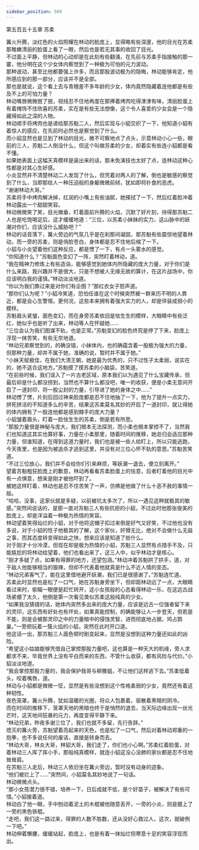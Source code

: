 ```yaml
---
sidebar_position: 509
---
```

 第五百五十五章 苏柔


篝火升腾，淡红色的火焰照耀在林动的脸庞上，显得略有些深邃，他的目光在苏柔那稚嫩清丽的脸蛋上看了一眼，然后也是若无其事的收回了目光。  
不过面上平静，但林动的心动却是在此刻有些翻涌，在先前与苏柔手指接触的那一霎，他分明在这个少女体内察觉到了一种极为可怕的元力波动。  
那种波动，甚至比他都要强上许多，而且那股波动极为的隐晦，林动能够肯定，他所感应到的那一部分，应该并不是全部。  
那也是就说，这个看上去与青檀差不多年龄的少女，体内竟然隐藏着连他都是有些及不上的可怕力量？  
林动嘴唇微微抿了抿，视线忍不住地再度在那捧着烤肉吃得津津有味，清丽脸蛋上有着掩饰不住欣喜的苏柔，实在是有些无法想像，这个令人喜爱的少女会是一个隐藏得如此之深的人物。  
林动顺手将烤肉也是递给那苏魁二人，然后实现与小貂交织了一下，他知道小貂有着惊人的感应，在先前时必然也是察觉到了什么。  
而小貂显然也是见到了林动的目光，微不可察地点了点头，示意林动小心一些，眼前的三人，苏魁二人倒没什么，但这个叫做苏柔的少女，却着实有些连小貂都是看不懂。  
如果她表面上这幅天真模样是装出来的话，那未免演技也太好了点，连林动这种心性都是对其心生好感。  
小炎显然并不清楚林动二人发现了什么，但凭着对两人的了解，倒也是敏感的察觉到了什么，当即那给人一种压迫般的身躯微微前倾，犹如即将扑食的恶虎。  
“谢谢林动大哥。”  
苏柔将手中烤肉解决掉，红润的小嘴上有些油腻，她搽拭了一下，然后红着脸冲着林动露出一个甜甜笑容。  
林动微微笑了笑，目光微垂，盯着面前升腾的火焰，沉默了好片刻，待得那苏魁二人也是吃饱喝足后，这才缓缓地道：“三位，以苏柔小妹妹的实力，这山脉中的妖潮对你们，应该没什么威胁吧？”  
林动的话音落下，篝火旁边的气氛几乎是在刹那间凝固，那苏魁有些震惊地望着林动，而一旁的苏柔，则是俏脸苍白，身体都是忍不住地后缩了一下。  
小貂与小炎望着他们这种反应，都是愣了一下，有点一头雾水的感觉。  
“你知道什么？”苏魁面色变幻了一阵，突然盯着林动，道。  
“我在精神力修炼上有些造诣，能够感觉到她体内所隐藏的庞大力量，对于你们是什么来路，我兴趣并不是很大，只是不想被人无缘无故的算计，在这片战场中，你应该明白我的谨慎。”林动淡淡地道。  
“你以为我们靠过来是对你们有企图？”那红衣女子怒声道。  
“那你们认为呢？”小貂冷笑道，恐怕任谁在这个时候突然被一群来历不明的人靠近，都是会心生警惕，更何况，这些本来拥有着强大实力的人，却是佯装成弱小的模样。  
苏魁眉头紧皱，面色变幻，而在身旁苏柔依旧是怯生生的模样，大眼睛中有些泛红，她似乎也是听了出来，林动等人在怀疑她……  
“三位会认为我们图谋不轨，也是正常。”苏魁变幻的脸色终究是停了下来，脸庞上浮现一抹苦笑，有些无奈地道。  
“林动兄弟察觉到的，的确没错，小妹体内，也的确蕴含着一股极为强大的力量，但那种力量，却并不属于她，准确的说，暂时并不属于她。”  
“小妹天赋极佳，在我们大清王朝，她是最为优秀的，只不过性子太柔弱，说实在的，她不适合这地方。”苏魁摸了摸苏柔的小脑袋，苦笑道。  
“在前些时候，我们误入了一片古老区域，原本我们以为遇见了什么宝藏传承，但最后却是什么都没捞到，当然也不算什么都没吧，唯一的收获，便是小柔无意间开启了一道封印，将一股尘封的力量，引导进了她的身体之中……”  
林动愣了愣，片刻后回过神来脸庞都是忍不住地抽了一下，他为了提升一点实力，拼死拼活的不知道多么的辛苦，结果这苏柔莫名其妙的开启了一道封印，就让得她的体内拥有了一股连他都是感到棘手的庞大力量？  
小貂皱着眉头，盯着一脸怯生生的苏柔，倒是若有所思。  
“那股力量很是神秘与庞大，我们根本无法探测，而小柔也根本掌控不了，当然我们也知道这其实也算好事，力量在小柔那里，随着时间的推移，她总归会适应那种力量，但谁知道，在得到这道力量时，我们也是被一些人给盯上，所以只能逃跑，今天夜里，也是因为被追杀才逃到这里，并没有对三位心怀不轨的意思。”苏魁苦笑道。  
“不过三位放心，我们并不会给你们引来麻烦，等妖潮一退去，便立刻离开。”  
望着苏魁粗狂脸庞上的歉意，林动再看看苏柔脸蛋上的怯意，后者盯着他的目光中有一点惧意，想来是刚才被他吓到了。  
被她这样盯着，林动也是忍不住苦笑了一声，仿佛是他做了什么十恶不赦的事情一般。  
“哈哈，没事，这家伙就是多疑，以前被坑太多次了，所以一遇见这种就极其的敏感。”突然间说话的，是那一直对苏魁三人有些抗拒的小貂，不过此时他那张俊美的脸庞上，却是洋溢着一种极为热情的笑容。  
林动望着笑得灿烂的小貂，对于他将这帽子扣过来倒是好气又好笑，不过他也没有多说，对于小貂的性子他极其的了解，这个家伙，奸猾无比，绝对不会做什么无益之事，而其态度转变得如此之快，想来应该是知道了些什么。  
对于刚才十分冷漠，但现在却是极为热情的小貂，苏魁三人显然有点措手不及，只能尴尬的将林动给望着，他们也看出来了，这三人中，似乎林动才是核心。  
“刚才多疑了点，如果有得罪的地方，还望包涵。”林动冲着苏魁拱了拱手，道，对于敌人他能够相当的狠辣，但却不代表着他就真是什么不近人情的变态。  
“林动兄弟客气了，能在这里借地避开妖潮，我们已是很感谢了。”苏魁连忙道。  
苏柔此时显然也是松了一口气，她在苏魁身旁坐下，但却距林动远了一点，大眼睛看过来时，偷瞄一眼便是赶忙转开，这小女孩般的心态看得林动一乐，在这远古战场紧绷了太久，他倒是第一次看见类似苏柔这般纯真的少女。  
“如果我没猜错的话，她体内突然多出来的庞大力量，应该是远古一位强者留下来的灵印，这东西有好处也有坏处，如果真能控制，的确能够让人一步登天，但若是不能，则是会被那灵印之中的力量暗中的侵蚀灵智，进而彻底地占据，鸠占鹊巢。”一旁把玩着一簇火焰的小貂，突然在此时开口道。  
他这话一出，那苏魁三人面色顿时剧变起来，显然是没想到这种力量还如此的凶险。  
“希望这小姑娘能够凭借自己掌控那股力量吧，这也算是一种天大的机缘，旁人求都求不来，毕竟世界上没有平白而来的东西，不管什么收获，都有风险与代价。”小貂淡淡地道。  
“我会掌控那股力量的，我会保护我哥与柳雅姐，不让他们这样逃下去。”苏柔低着头，咬着嘴唇，道。  
林动与小貂都是微微一怔，显然是有些没想到这个性格柔弱的少女，竟然还有着这种韧性。  
夜色笼罩，篝火升腾，犹如温暖的光圈，将众人包裹着，驱散着黑暗的阴冷。  
而在时间的推移下，笼罩天地的黑暗也终于是悄然的退去，当天际边缘出现一丝光芒时，这天地间狂暴的元力，再度变得平静下来。  
“林动兄弟，昨夜多谢三位了，我们也就不多留，先行告辞。”  
熄灭的篝火旁，苏魁望着亮起来的天色，也是松了一口气，然后对着林动郑重的一抱拳，也不多说任何的废话，直接是转身而去。  
“林动大哥，林炎大哥，林貂大哥，我们走了，你们也小心啊。”苏柔红着脸蛋，对着林动三人挥了挥小手，那般纯真模样，就连小貂这没心没肺的家伙都是忍不住地耸耸肩。  
在苏魁三人走后，林动三人依旧坐在篝火旁边，暂时没有动身的迹象。  
“他们被拦上了……”突然间，小貂莫名其妙地说了一句话。  
林动微微点头。  
“那小女孩潜力很不错，培养一下，日后成就不低，是个好苗子，被解决了有些可惜。”小貂接着道。  
林动白了他一眼，手中刨动着泥土的木棍被他随意丢开，一旁的小炎，则是握上了一旁的黑色铁棍。  
“走吧，我们这一路过来，得罪的人数不胜数，还从没好心救过人，这次，就破例一下吧。”  
林动伸着懒腰，缓缓站起，脸庞上，也是有着一抹灿烂但寒意十足的笑容浮现而出。  
  
  
